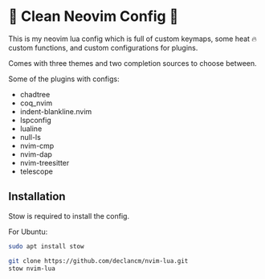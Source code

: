 # 🧼 Clean Neovim Config 🧼

This is my neovim lua config which is full of custom keymaps, some heat 🔥
custom functions, and custom configurations for plugins.

Comes with three themes and two completion sources to choose between.

Some of the plugins with configs:
* chadtree
* coq_nvim
* indent-blankline.nvim
* lspconfig
* lualine
* null-ls
* nvim-cmp
* nvim-dap
* nvim-treesitter
* telescope

## Installation

Stow is required to install the config.

For Ubuntu:
```bash
sudo apt install stow
```

```bash
git clone https://github.com/declancm/nvim-lua.git
stow nvim-lua
```

